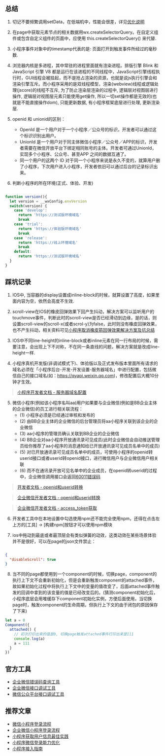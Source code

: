 ## 总结

1. 切记不要频繁调用setData，在低端机中，性能会很差，详见[优化说明](https://developers.weixin.qq.com/miniprogram/dev/framework/performance/tips.html)

2. 在page中获取元素节点的相关数据用wx.createSelectorQuery。在自定义组件或包含自定义组件的页面中，应使用 this.createSelectorQuery() 来代替.

3. 小程序事件对象中的timestamp代表的是: 页面打开到触发事件所经过的毫秒数.

4. 浏览器内核是多进程，其中常驻的进程里面就有渲染进程。排版引擎 Blink 和 JavaScript 引擎 V8 都是运行在该进程的不同线程中，JavaScript引擎线程执行时，GUI线程会被挂起，而不是抢占渲染的资源，也就是说js执行引擎会和渲染引擎互斥。而小程序采用的是双线程模型，渲染(webview)线程或逻辑处理(jscore)的线程不互斥, 为了防止渲染层渲染的过程中, 逻辑层对视图层进行操作, 逻辑层对视图层元素只能使用get操作, 所以一切set操作都是无效的(也就是不能直接操作dom), 只能更新数据, 有小程序框架底层进行处理, 更新渲染层.

5. openid 和 unionid的区别：
   - OpenId 是一个用户对于一个小程序／公众号的标识，开发者可以通过这个标识识别出用户。
   - UnionId 是一个用户对于同主体微信小程序／公众号／APP的标识，开发者需要在微信开放平台下绑定相同账号的主体。开发者可通过UnionId，实现多个小程序、公众号、甚至APP 之间的数据互通了。
   - 同一个用户的这两个 ID 对于同一个小程序来说是永久不变的，就算用户删了小程序，下次用户进入小程序，开发者依旧可以通过后台的记录标识出来。

6. 判断小程序的所在环境(正式、体验、开发)
```javascript

function version(){
  let version = __wxConfig.envVersion
  switch(version) {
    case 'develop':
      return 'https://测试版环境域名'
      break
    case 'trial':
      return 'https://体验版环境域名'
      break
    case 'release':
      return 'https://线上环境域名'
      break
    default:
      return 'https://测试版环境域名'
  }
}
```

## 踩坑记录

1. IOS中, 当容器的display设置成inline-block的时候，就算设置了高度，如果里面内容为空，依然会高度不生效.

2. scroll-view在IOS的橡皮回弹效果下回产生抖动，解决方案可以监听用户的touchmove事件，判断此时的scroll-view是否已经滑动到边缘，是的话，则设置scroll-view的scroll-x(或者scrol-y)为false，此时则没有橡皮回弹效果，也不产生抖动，相关资料可见[小程序取消橡皮筋回弹效果解决方案及坑总结](https://developers.weixin.qq.com/community/develop/article/doc/000c4e2e3446e8243739e441051013)

3. IOS中不同line-height的inline-block或者inline元素在同一行布局的时候，需要注意，会出现上下不对称，不在同一条直线的问题，解决方案就是改成line-height一样.

4. 小程序真机开发版(非调试模式下)、体验版以及正式发布版本里面所有请求的域名必须在「小程序后台-开发-开发设置-服务器域名」中进行配置，包括微信自己的接口域名(如：https://qyapi.weixin.qq.com)，修改配置后大概10分钟才生效。

> [小程序开发者文档 - 服务器域名配置](https://developers.weixin.qq.com/miniprogram/dev/framework/ability/network.html)

5. 微信小程序(例如该小程序名叫aa)用户如果要与企业微信(例如是BB企业主体的企业微信)的员工进行相关联流程：
   - (1) 小程序必须是已经通过审核和发布的
   - (2) 由BB企业主体的企业微信的后台管理员将aa小程序关联到该企业的企业微信
   - (3) aa小程序的管理员确认关联到BB企业的企业微信
   - (4) BB企业对aa小程序开放通讯录可见成员(此时企业微信会自动推送管理员给你推荐了aa小程序的消息通知给已开放通讯录可见成员名单中的成员)
   - (5) 对已开放通讯录可见成员名单中的成员，可使用小程序的openid转userid接口或者userid转openid接口，进行微信用户与企业微信用户相关联
   - (6) 而不在通讯录开放可见名单中的企业成员，在openid转userid的过程中，企业微信调用接口会返回[60011错误码](https://open.work.weixin.qq.com/devtool/query?e=60011&st=2C6E1C5F376FEF2D90CEECA41424F809CD6D2517DA12033D486B7F10243250A94EE101B2D4838BD165B644ED1F878B000C73B99F2CE0A1A4452A25A7BFA83AEC72D1CA91ADFD62AC195880C906CED541C7F799100EF496A01E444818EBBF84B70AFED0AEF516A3A79FB11049900D7286D5DDF9EFBEBB2B0BAFB0C9070702446692BC3A520C7061D6420B8CF6444ABD8C&vid=1688850541474207&cst=AAAD5B89171ACDE2AAC6F4DF9A742206CCEE9887EBF8DE5BCF9D71E225E6D1070EE279743817E93FAD2B60C3DFB1E651&deviceid=6ebc30cf-c578-496c-940c-6e4b6e04e5d0&version=2.8.12.1524&platform=win)


> [开发者文档 - openid和userid转换](https://qydev.weixin.qq.com/wiki/index.php?title=Userid%E4%B8%8Eopenid%E4%BA%92%E6%8D%A2%E6%8E%A5%E5%8F%A3)

> [企业微信开发者文档 - openid和userid转换](https://work.weixin.qq.com/api/doc?st=FE06900F8F1ABF1F7A5727A024C4392AEA09B5E0BC7F327E6AA77CCEC705EBE1D2A38D0A74C76BD51D53CB5B8CDCC31339A97C0C576A00C9DCF0CCDCB0904EC1CD2576A0152E5CD25C3DFB260C048A59D8BAE0C7317EEDC6B8E9A1C25C69BDF9DF37FF6813A79121218FEE83D27B4D2DC6DAEF05B26BE4B8D4AFF4294A569F5490142BE76875F210CFE09C222EDFA626&vid=1688850541474207&cst=9C1F02BFEDAF8A9802E3BDF9AA2798C939CC44F96197AE1AD989AEFCEB20C97376A32BC5D5D0CF2C1D9239B8F5BF88DC&deviceid=6ebc30cf-c578-496c-940c-6e4b6e04e5d0&version=2.8.12.1524&platform=win#90000/90135/90202)

> [企业微信开发者文档 - access_token获取](https://work.weixin.qq.com/api/doc#10013/%E7%AC%AC%E4%B8%89%E6%AD%A5%EF%BC%9A%E8%8E%B7%E5%8F%96access_token)

6. 开发者工具中在本地设置中勾选使用npm还不能完全使用npm，还得在点击左上方的[工具] -> [构建npm]按钮才可以使用npm模块

7. ios中拖动到最底或者最顶层会有类似弹簧的动效，这类动效在某些场景体验并不是很好，可以在page的json文件禁止：
```json

{
  "disableScroll": true
}

```

8. 当不同的page都使用到一个component的时候，切换page，component的执行上下文不会重新初始化，但是会重新触发component的attached事件，故如果初始化过程中将执行上下文中的变量的值改变了，后面attached事件触发的回调中拿到的该变量的值是已经改变后的。(猜测component初始化后，小程序底层会用堆缓存下component初始化实例，方便后面使用，当切换page时，触发component的生命周期，但执行上下文的由于闭包的原因保存了下来)
```javascript
let a = 0
Component({
  attached() {
    // 初次打印出来的值是0, 切换page触发attached事件打印出来是111
    console.log(a)
    a = 111
  }
})
```

## 官方工具

- [企业微信错误码查询工具](https://open.work.weixin.qq.com/devtool/query?e=40073)
- [企业微信接口调试工具](https://work.weixin.qq.com/api/devtools/devtool.php)
- [微信公众平台接口调试工具](https://mp.weixin.qq.com/debug/)


## 推荐文章
- [微信小程序登录流程](https://developers.weixin.qq.com/ebook?action=get_post_info&docid=000cc48f96c5989b0086ddc7e56c0a)
- [企业微信小程序登录流程](https://work.weixin.qq.com/api/doc?st=BD38A153AF1D9A3EF2A1A44068EF7C8563B8B0A04520955CE10945DCD14A0B1A3E18BCCC65EE99785E4B5C3DA76DEFBAC92CB76DB68B98B0232BE8B038DC05841E3C36359F8D761CB673F527DA9F42316B7952442C513498CD2182CDB6BED521822B102B301475551675A52A03EF0609B4C396BE5B60F132BB4AB067267E8F5F0FC2CAC38AA459A7ADF885FAF9819D02&vid=1688850541474207&cst=9C86635D07CDD361EEAAA69D67FF98FACF0B3E49E1055589A51C781706E5F49AB9615483218550D91BE56B97DB3EE9F4&deviceid=6ebc30cf-c578-496c-940c-6e4b6e04e5d0&version=2.8.10.2010&platform=win#90000/90136/90289)
- [小程序获取用户信息最佳实践](https://developers.weixin.qq.com/community/develop/doc/000c2424654c40bd9c960e71e5b009?highLine=openid)
- [小程序微信登录能力优化](https://developers.weixin.qq.com/community/develop/doc/000e2aac1ac838e29aa6c4eaf56409?highLine=openid)
- [小程序接入指南](https://developers.weixin.qq.com/miniprogram/introduction/#%E5%B0%8F%E7%A8%8B%E5%BA%8F%E6%B3%A8%E5%86%8C)
